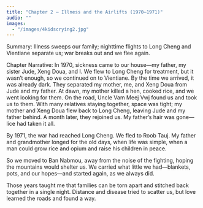 ```yaml
---
title: "Chapter 2 — Illness and the Airlifts (1970–1971)"
audio: ""
images:
  - "/images/4kidscrying2.jpg"
---
```


Summary: Illness sweeps our family; nighttime flights to Long Cheng and Vientiane separate us; war breaks out and we flee again.

Chapter Narrative: In 1970, sickness came to our house—my father, my sister Jude, Xeng Doua, and I. We flew to Long Cheng for treatment, but it wasn’t enough, so we continued on to Vientiane. By the time we arrived, it was already dark. They separated my mother, me, and Xeng Doua from Jude and my father. At dawn, my mother killed a hen, cooked rice, and we went looking for them. On the road, Uncle Vam Meej Vwj found us and took us to them. With many relatives staying together, space was tight; my mother and Xeng Doua flew back to Long Cheng, leaving Jude and my father behind. A month later, they rejoined us. My father’s hair was gone—lice had taken it all.

By 1971, the war had reached Long Cheng. We fled to Roob Tauj. My father and grandmother longed for the old days, when life was simple, when a man could grow rice and opium and raise his children in peace.

So we moved to Ban Nabmou, away from the noise of the fighting, hoping the mountains would shelter us. We carried what little we had—blankets, pots, and our hopes—and started again, as we always did.


Those years taught me that families can be torn apart and stitched back together in a single night. Distance and disease tried to scatter us, but love learned the roads and found a way.
